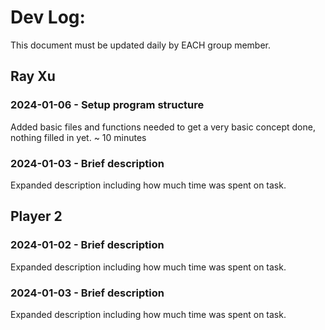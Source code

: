 # Dev Log:

This document must be updated daily by EACH group member.

## Ray Xu

### 2024-01-06 - Setup program structure
Added basic files and functions needed to get a very basic concept done, nothing filled in yet. ~ 10 minutes

### 2024-01-03 - Brief description
Expanded description including how much time was spent on task.

## Player 2

### 2024-01-02 - Brief description
Expanded description including how much time was spent on task.

### 2024-01-03 - Brief description
Expanded description including how much time was spent on task.
